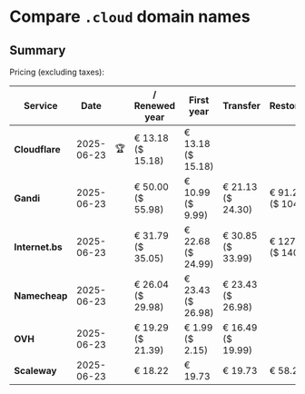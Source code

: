# Compare `.cloud` domain names

## Summary

Pricing (excluding taxes):

| Service | Date |  | / Renewed year | First year | Transfer | Restoration |
|--|--|--|--|--|--|--|
| **Cloudflare** | 2025-06-23 | 🏆 | € 13.18<br>($ 15.18) | € 13.18<br>($ 15.18) |  |  |
| **Gandi** | 2025-06-23 |  | € 50.00<br>($ 55.98) | € 10.99<br>($ 9.99) | € 21.13<br>($ 24.30) | € 91.21<br>($ 104.89) |
| **Internet.bs** | 2025-06-23 |  | € 31.79<br>($ 35.05) | € 22.68<br>($ 24.99) | € 30.85<br>($ 33.99) | € 127.15<br>($ 140.09) |
| **Namecheap** | 2025-06-23 |  | € 26.04<br>($ 29.98) | € 23.43<br>($ 26.98) | € 23.43<br>($ 26.98) |  |
| **OVH** | 2025-06-23 |  | € 19.29<br>($ 21.39) | € 1.99<br>($ 2.15) | € 16.49<br>($ 19.99) |  |
| **Scaleway** | 2025-06-23 |  | € 18.22 | € 19.73 | € 19.73 | € 58.26 |

